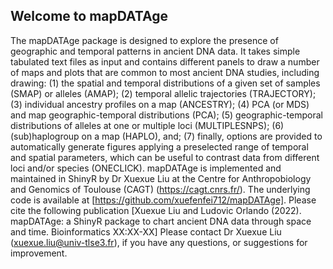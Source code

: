 ## Welcome to mapDATAge

The mapDATAge package is designed to explore the presence of geographic and temporal patterns in ancient DNA data. It takes simple tabulated text files as input and contains different panels to draw a number of maps and plots that are common to most ancient DNA studies, including drawing: 
(1) the spatial and temporal distributions of a given set of samples (SMAP) or alleles (AMAP);
(2) temporal allelic trajectories (TRAJECTORY);
(3) individual ancestry profiles on a map (ANCESTRY);
(4) PCA (or MDS) and map geographic-temporal distributions (PCA);
(5) geographic-temporal distributions of alleles at one or multiple loci (MULTIPLESNPS);
(6) (sub)haplogroup on a map (HAPLO), and;
(7) finally, options are provided to automatically generate figures applying a preselected range of temporal and spatial parameters, which can be useful to contrast data from different loci and/or species (ONECLICK).
    mapDATAge is implemented and maintained in ShinyR by Dr Xuexue Liu at the Centre for Anthropobiology and Genomics of Toulouse (CAGT) (https://cagt.cnrs.fr/).
The underlying code is available at [https://github.com/xuefenfei712/mapDATAge].
Please cite the following publication [Xuexue Liu and Ludovic Orlando (2022). mapDATAge: a ShinyR package to chart ancient DNA data through space and time. Bioinformatics XX:XX-XX]
Please contact Dr Xuexue Liu (xuexue.liu@univ-tlse3.fr), if you have any questions, or suggestions for improvement.
